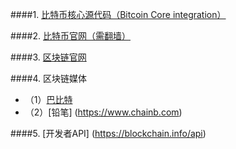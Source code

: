 ####1. [比特币核心源代码（Bitcoin Core integration）](https://github.com/bitcoin/bitcoin.git)

####2. [比特币官网（需翻墙）](https://bitcoin.org)

####3. [区块链官网](https://blockchain.info)

####4. 区块链媒体
  
  * （1）[巴比特](https://www.8btc.com)
  * （2）[铅笔] (https://www.chainb.com)

####5. [开发者API] (https://blockchain.info/api)


